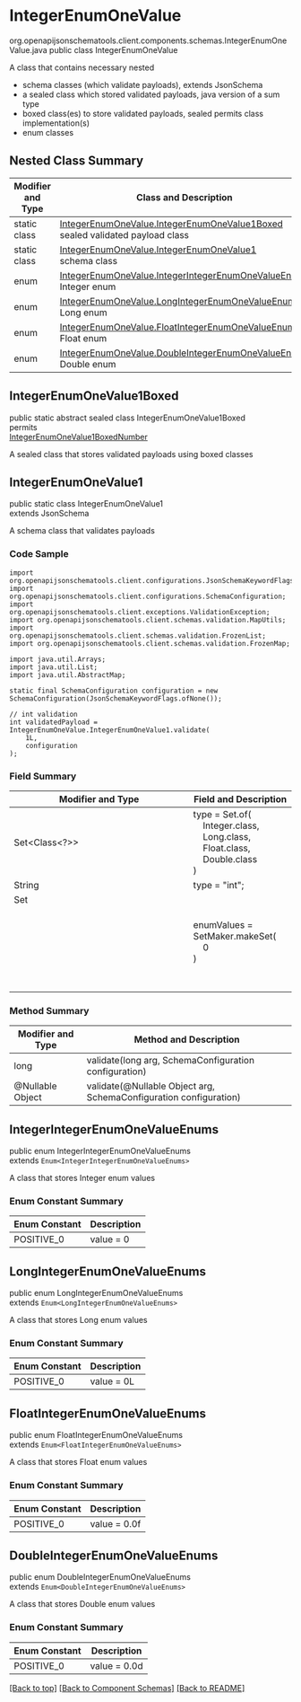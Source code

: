 # IntegerEnumOneValue
org.openapijsonschematools.client.components.schemas.IntegerEnumOneValue.java
public class IntegerEnumOneValue

A class that contains necessary nested
- schema classes (which validate payloads), extends JsonSchema
- a sealed class which stored validated payloads, java version of a sum type
- boxed class(es) to store validated payloads, sealed permits class implementation(s)
- enum classes

## Nested Class Summary
| Modifier and Type | Class and Description |
| ----------------- | ---------------------- |
| static class | [IntegerEnumOneValue.IntegerEnumOneValue1Boxed](#integerenumonevalue1boxed)<br> sealed validated payload class |
| static class | [IntegerEnumOneValue.IntegerEnumOneValue1](#integerenumonevalue1)<br> schema class |
| enum | [IntegerEnumOneValue.IntegerIntegerEnumOneValueEnums](#integerintegerenumonevalueenums)<br>Integer enum |
| enum | [IntegerEnumOneValue.LongIntegerEnumOneValueEnums](#longintegerenumonevalueenums)<br>Long enum |
| enum | [IntegerEnumOneValue.FloatIntegerEnumOneValueEnums](#floatintegerenumonevalueenums)<br>Float enum |
| enum | [IntegerEnumOneValue.DoubleIntegerEnumOneValueEnums](#doubleintegerenumonevalueenums)<br>Double enum |

## IntegerEnumOneValue1Boxed
public static abstract sealed class IntegerEnumOneValue1Boxed<br>
permits<br>
[IntegerEnumOneValue1BoxedNumber](#integerenumonevalue1boxednumber)

A sealed class that stores validated payloads using boxed classes

## IntegerEnumOneValue1
public static class IntegerEnumOneValue1<br>
extends JsonSchema

A schema class that validates payloads

### Code Sample
```
import org.openapijsonschematools.client.configurations.JsonSchemaKeywordFlags;
import org.openapijsonschematools.client.configurations.SchemaConfiguration;
import org.openapijsonschematools.client.exceptions.ValidationException;
import org.openapijsonschematools.client.schemas.validation.MapUtils;
import org.openapijsonschematools.client.schemas.validation.FrozenList;
import org.openapijsonschematools.client.schemas.validation.FrozenMap;

import java.util.Arrays;
import java.util.List;
import java.util.AbstractMap;

static final SchemaConfiguration configuration = new SchemaConfiguration(JsonSchemaKeywordFlags.ofNone());

// int validation
int validatedPayload = IntegerEnumOneValue.IntegerEnumOneValue1.validate(
    1L,
    configuration
);
```

### Field Summary
| Modifier and Type | Field and Description |
| ----------------- | ---------------------- |
| Set<Class<?>> | type = Set.of(<br/>&nbsp;&nbsp;&nbsp;&nbsp;Integer.class,<br/>&nbsp;&nbsp;&nbsp;&nbsp;Long.class,<br/>&nbsp;&nbsp;&nbsp;&nbsp;Float.class,<br/>&nbsp;&nbsp;&nbsp;&nbsp;Double.class<br/>)<br/> |
| String | type = "int"; |
| Set<Object> | enumValues = SetMaker.makeSet(<br>&nbsp;&nbsp;&nbsp;&nbsp;0<br>)<br> |

### Method Summary
| Modifier and Type | Method and Description |
| ----------------- | ---------------------- |
| long | validate(long arg, SchemaConfiguration configuration) |
| @Nullable Object | validate(@Nullable Object arg, SchemaConfiguration configuration) |
## IntegerIntegerEnumOneValueEnums
public enum IntegerIntegerEnumOneValueEnums<br>
extends `Enum<IntegerIntegerEnumOneValueEnums>`

A class that stores Integer enum values

### Enum Constant Summary
| Enum Constant | Description |
| ------------- | ----------- |
| POSITIVE_0 | value = 0 |

## LongIntegerEnumOneValueEnums
public enum LongIntegerEnumOneValueEnums<br>
extends `Enum<LongIntegerEnumOneValueEnums>`

A class that stores Long enum values

### Enum Constant Summary
| Enum Constant | Description |
| ------------- | ----------- |
| POSITIVE_0 | value = 0L |

## FloatIntegerEnumOneValueEnums
public enum FloatIntegerEnumOneValueEnums<br>
extends `Enum<FloatIntegerEnumOneValueEnums>`

A class that stores Float enum values

### Enum Constant Summary
| Enum Constant | Description |
| ------------- | ----------- |
| POSITIVE_0 | value = 0.0f |

## DoubleIntegerEnumOneValueEnums
public enum DoubleIntegerEnumOneValueEnums<br>
extends `Enum<DoubleIntegerEnumOneValueEnums>`

A class that stores Double enum values

### Enum Constant Summary
| Enum Constant | Description |
| ------------- | ----------- |
| POSITIVE_0 | value = 0.0d |

[[Back to top]](#top) [[Back to Component Schemas]](../../../README.md#Component-Schemas) [[Back to README]](../../../README.md)
